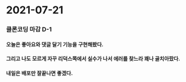 # 2021-07-21

### 클론코딩 마감 D-1

#### 오늘은 좋아요와 댓글 달기 기능을 구현해봤다.

#### 그리고 나도 모르게 자꾸 리덕스쪽에서 실수가 나서 에러를 찾느라 꽤나 골치아팠다.

#### 내일은 배포만 잘끝나면 좋겠다.
